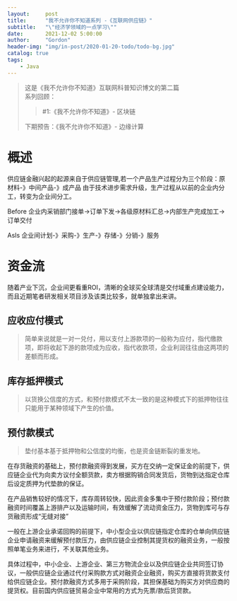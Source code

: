 ```yaml
---
layout:     post
title:      "我不允许你不知道系列 -《互联网供应链》"
subtitle:   "\"经济学领域的一点学习\""
date:       2021-12-02 5:00:00
author:     "Gordon"
header-img: "img/in-post/2020-01-20-todo/todo-bg.jpg"
catalog: true
tags:
    - Java
---
```


> 这是《我不允许你不知道》互联网科普知识博文的第二篇   
> 系列回顾：
>>  #1:《我不允许你不知道》- 区块链   	
>
> 下期预告：《我不允许你不知道》- 边缘计算

# 概述
供应链金融兴起的起源来自于供应链管理,若一个产品生产过程分为三个阶段：原材料-》中间产品-》成产品
由于技术进步需求升级，生产过程从以前的企业内分工，转变为企业间分工。

Before
企业内采销部门接单->订单下发->各级原材料汇总->内部生产完成加工->订单交付

AsIs
企业间计划-》采购-》生产-》存储-》分销-》服务

# 资金流
随着产业下沉，企业间更看重ROI，清晰的全球买全球清是交付域重点建设能力，而且近期笔者研发相关项目涉及该类比较多，就单独拿出来讲。

## 应收应付模式
> 简单来说就是一对一兑付，用以支付上游款项的一般称为应付，指代缴款项，即将收起下游的款项成为应收，指代收款项，企业利润往往由这两项的差额而形成。

## 库存抵押模式
> 以货换公信度的方式，和预付款模式不太一致的是这种模式下的抵押物往往只能用于某种领域下产生的价值。

## 预付款模式
> 垫付基本基于抵押物和公信度的均衡，也是资金链断裂的重发地。

在存货融资的基础上，预付款融资得到发展，买方在交纳一定保证金的前提下，供应链企业代为向卖方议付全额货款，卖方根据购销合同发货后，货物到达指定仓库后设定质押为代垫款的保证。

在产品销售较好的情况下，库存周转较快，因此资金多集中于预付款阶段；预付款融资时间覆盖上游排产以及运输时间，有效缓解了流动资金压力，货物到库可与存货融资形成“无缝对接”

一般在上游企业承诺回购的前提下，中小型企业以供应链指定仓库的仓单向供应链企业申请融资来缓解预付款压力，由供应链企业控制其提货权的融资业务，一般按照单笔业务来进行，不关联其他业务。

具体过程中，中小企业、上游企业、第三方物流企业以及供应链企业共同签订协议，一般供应链企业通过代付采购款方式对融资企业融资，购买方直接将货款支付给供应链企业。预付款融资方式多用于采购阶段，其担保基础为购买方对供应商的提货权。目前国内供应链贸易企业中常用的方式为先票/款后货贷款。

